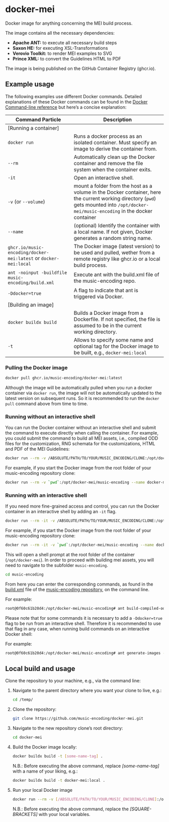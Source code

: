# docker-mei

Docker image for anything concerning the MEI build process.

The image contains all the necessary dependencies:

* **Apache ANT:** to execute all necessary build steps
* **Saxon HE:** for executing XSL-Transformations
* **Verovio Toolkit:** to render MEI examples to SVG
* **Prince XML:** to convert the Guidelines HTML to PDF

The image is being published on the GitHub Container Registry (ghcr.io).

## Example usage

The following examples use different Docker commands. Detailed explanations of these Docker commands can be found in the [Docker Command-line reference](https://docs.docker.com/engine/reference/run/) but here’s a concise explanation:

| Command Particle | Description |
|------------------|-------------|
| [Running a container] | |
| `docker run` | Runs a docker process as an isolated container. Must specify an image to derive the container from. |
| `--rm` | Automatically clean up the Docker container and remove the file system when the container exits. |
| `-it` | Open an interactive shell. |
| `-v` (or `--volume`) | mount a folder from the host as a volume in the Docker container, here the current working directory (`pwd`) gets mounted into `/opt/docker-mei/music-encoding` in the docker container |
| `--name` | (optional) Identify the container with a local name. If not given, Docker generates a random string name. |
| `ghcr.io/music-encoding/docker-mei:latest` or `docker-mei:local` | The Docker image (latest version) to be used and pulled, wether from a remote registry like ghcr.io or a local build process. |
| `ant -noinput -buildfile music-encoding/build.xml` | Execute ant with the build.xml file of the music-encoding repo. |
| `-Ddocker=true` | A flag to indicate that ant is triggered via Docker. |
| [Building an image] | |
| `docker buildx build` | Builds a Docker image from a Dockerfile. If not specified, the file is assumed to be in the current working directory. |
| `-t` | Allows to specify some name and optional tag for the Docker image to be built, e.g., `docker-mei:local` |


### Pulling the Docker image

```bash
docker pull ghcr.io/music-encoding/docker-mei:latest
```

Although the image will be automatically pulled when you run a docker container via `docker run`, the image will not be automatically updated to the latest version on subsequent runs. So it is recommended to run the `docker pull` command above from time to time.

### Running without an interactive shell
You can run the Docker container without an interactive shell and submit the command to execute directly when calling the container. For example, you could submit the command to build all MEI assets, i.e., compiled ODD files for the customization, RNG schemata for the customizations, HTML and PDF of the MEI Guidelines:

```bash
docker run --rm -v /ABSOLUTE/PATH/TO/YOUR/MUSIC_ENCODING/CLONE:/opt/docker-mei/music-encoding --name docker-mei ghcr.io/music-encoding/docker-mei:latest ant -noinput -buildfile music-encoding/build.xml -Ddocker=true
```

For example, if you start the Docker image from the root folder of your music-encoding repository clone:

```bash
docker run --rm -v `pwd`:/opt/docker-mei/music-encoding --name docker-mei ghcr.io/music-encoding/docker-mei:latest ant -noinput -buildfile music-encoding/build.xml -Ddocker=true
```

### Running with an interactive shell

If you need more fine-grained access and control, you can run the Docker container in an interactive shell by adding an `-it` flag.

```bash
docker run --rm -it -v /ABSOLUTE/PATH/TO/YOUR/MUSIC_ENCODING/CLONE:/opt/docker-mei/music-encoding --name docker-mei ghcr.io/music-encoding/docker-mei:latest
```

For example, if you start the Docker image from the root folder of your music-encoding repository clone:

```bash
docker run --rm -it -v `pwd`:/opt/docker-mei/music-encoding --name docker-mei ghcr.io/music-encoding/docker-mei:latest
```

This will open a shell prompt at the root folder of the container (`/opt/docker-mei`). In order to proceed with building mei assets, you will need to navigate to the subfolder `music-encoding`.

```bash
cd music-encoding
```

From here you can enter the corresponding commands, as found in the [build.xml](https://github.com/music-encoding/music-encoding/blob/develop/build.xml) file of the [music-encoding repository](https://github.com/music-encoding/music-encoding), on the command line.

For example:

```bash
root@0f60c61b20d4:/opt/docker-mei/music-encoding# ant build-compiled-odd
```

Please note that for some commands it is necessary to add a `-Ddocker=true` flag to be run from an interactive shell. Therefore it is recommended to use that flag in any case, when running build commands on an interactive Docker shell:

For example:

```bash
root@0f60c61b20d4:/opt/docker-mei/music-encoding# ant generate-images -Ddocker=true
```

## Local build and usage

Clone the repository to your machine, e.g., via the command line:

1. Navigate to the parent directory where you want your clone to live, e.g.:

    ```bash
    cd /temp/
    ```

2. Clone the repository:

    ```bash
    git clone https://github.com/music-encoding/docker-mei.git
    ```

3. Navigate to the new repository clone’s root directory:

    ```bash
    cd docker-mei
    ```

4. Build the Docker image locally:

    ```bash
    docker buildx build -t [some-name-tag] .
    ```

    N.B.: Before executing the above command, replace _[some-name-tag]_ with a name of your liking, e.g.:

    ```bash
    docker buildx build -t docker-mei:local .
    ```

5. Run your local Docker image

    ```bash
    docker run --rm -v [/ABSOLUTE/PATH/TO/YOUR/MUSIC_ENCODING/CLONE]:/opt/docker-mei/music-encoding --name docker-mei [some-name-tag]
    ```

    N.B.: Before executing the above command, replace the _[SQUARE-BRACKETS]_ with your local variables.
